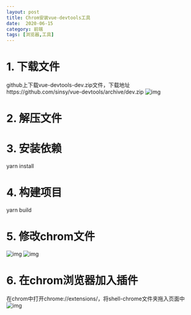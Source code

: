 ```yaml
---
layout: post
title: Chrom安装vue-devtools工具
date:  2020-06-15
category: 前端
tags: [浏览器,工具]
---
```

# 1. 下载文件 
github上下载vue-devtools-dev.zip文件，下载地址https://github.com/sinsy/vue-devtools/archive/dev.zip
![img](../images/vue-devtools1.jpg) 
# 2. 解压文件

# 3. 安装依赖
yarn install

# 4. 构建项目
yarn build

# 5. 修改chrom文件
![img](../images/vue-devtools2.jpg) 
![img](../images/vue-devtools3.png) 

# 6. 在chrom浏览器加入插件
在chrom中打开chrome://extensions/，将shell-chrome文件夹拖入页面中
![img](../images/vue-devtools4.png)  